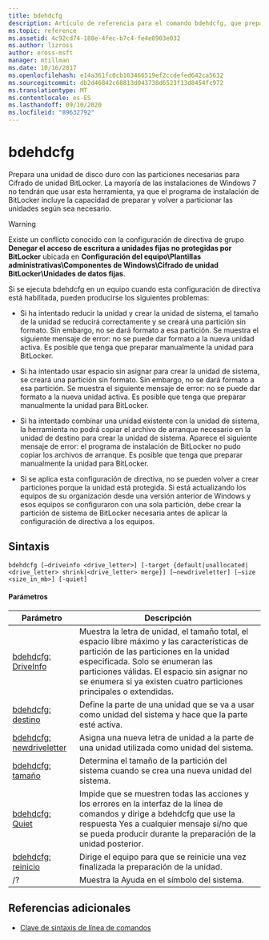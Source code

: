 ```yaml
---
title: bdehdcfg
description: Artículo de referencia para el comando bdehdcfg, que prepara una unidad de disco duro con las particiones necesarias para Cifrado de unidad BitLocker.
ms.topic: reference
ms.assetid: 4c92cd74-188e-4fec-b7c4-fe4e8903e032
ms.author: lizross
author: eross-msft
manager: mtillman
ms.date: 10/16/2017
ms.openlocfilehash: e14a361fc0cb163466519ef2ccdefed642ca5632
ms.sourcegitcommit: db2d46842c68813d043738d6523f13d8454fc972
ms.translationtype: MT
ms.contentlocale: es-ES
ms.lasthandoff: 09/10/2020
ms.locfileid: "89632792"
---
```

# <a name="bdehdcfg"></a>bdehdcfg

Prepara una unidad de disco duro con las particiones necesarias para Cifrado de unidad BitLocker. La mayoría de las instalaciones de Windows 7 no tendrán que usar esta herramienta, ya que el programa de instalación de BitLocker incluye la capacidad de preparar y volver a particionar las unidades según sea necesario.

> [!WARNING]
> Existe un conflicto conocido con la configuración de directiva de grupo **Denegar el acceso de escritura a unidades fijas no protegidas por BitLocker** ubicada en **Configuración del equipo\Plantillas administrativas\Componentes de Windows\Cifrado de unidad BitLocker\Unidades de datos fijas**.
>
>Si se ejecuta bdehdcfg en un equipo cuando esta configuración de directiva está habilitada, pueden producirse los siguientes problemas:
>
>- Si ha intentado reducir la unidad y crear la unidad de sistema, el tamaño de la unidad se reducirá correctamente y se creará una partición sin formato. Sin embargo, no se dará formato a esa partición. Se muestra el siguiente mensaje de error: no se puede dar formato a la nueva unidad activa. Es posible que tenga que preparar manualmente la unidad para BitLocker.
>
>- Si ha intentado usar espacio sin asignar para crear la unidad de sistema, se creará una partición sin formato. Sin embargo, no se dará formato a esa partición. Se muestra el siguiente mensaje de error: no se puede dar formato a la nueva unidad activa. Es posible que tenga que preparar manualmente la unidad para BitLocker.
>
>- Si ha intentado combinar una unidad existente con la unidad de sistema, la herramienta no podrá copiar el archivo de arranque necesario en la unidad de destino para crear la unidad de sistema. Aparece el siguiente mensaje de error: el programa de instalación de BitLocker no pudo copiar los archivos de arranque. Es posible que tenga que preparar manualmente la unidad para BitLocker.
>
>- Si se aplica esta configuración de directiva, no se pueden volver a crear particiones porque la unidad está protegida. Si está actualizando los equipos de su organización desde una versión anterior de Windows y esos equipos se configuraron con una sola partición, debe crear la partición de sistema de BitLocker necesaria antes de aplicar la configuración de directiva a los equipos.

## <a name="syntax"></a>Sintaxis

```
bdehdcfg [–driveinfo <drive_letter>] [-target {default|unallocated|<drive_letter> shrink|<drive_letter> merge}] [–newdriveletter] [–size <size_in_mb>] [-quiet]
```

#### <a name="parameters"></a>Parámetros

| Parámetro | Descripción |
| --------- |----------- |
| [bdehdcfg: DriveInfo](bdehdcfg-driveinfo.md) | Muestra la letra de unidad, el tamaño total, el espacio libre máximo y las características de partición de las particiones en la unidad especificada. Solo se enumeran las particiones válidas. El espacio sin asignar no se enumera si ya existen cuatro particiones principales o extendidas. |
| [bdehdcfg: destino](bdehdcfg-target.md) | Define la parte de una unidad que se va a usar como unidad del sistema y hace que la parte esté activa. |
| [bdehdcfg: newdriveletter](bdehdcfg-newdriveletter.md) | Asigna una nueva letra de unidad a la parte de una unidad utilizada como unidad del sistema. |
| [bdehdcfg: tamaño](bdehdcfg-size.md) | Determina el tamaño de la partición del sistema cuando se crea una nueva unidad del sistema. |
| [bdehdcfg: Quiet](bdehdcfg-quiet.md) | Impide que se muestren todas las acciones y los errores en la interfaz de la línea de comandos y dirige a bdehdcfg que use la respuesta Yes a cualquier mensaje sí/no que se pueda producir durante la preparación de la unidad posterior. |
| [bdehdcfg: reinicio](bdehdcfg-restart.md) | Dirige el equipo para que se reinicie una vez finalizada la preparación de la unidad. |
| /? | Muestra la Ayuda en el símbolo del sistema. |

## <a name="additional-references"></a>Referencias adicionales

- [Clave de sintaxis de línea de comandos](command-line-syntax-key.md)

